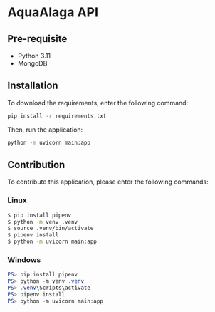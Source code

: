 # AquaAlaga API

## Pre-requisite

- Python 3.11
- MongoDB

## Installation

To download the requirements, enter the following command:

```bash
pip install -r requirements.txt
```
Then, run the application:

```bash
python -m uvicorn main:app
```

## Contribution

To contribute this application, please enter the following commands:

### Linux
```bash
$ pip install pipenv
$ python -m venv .venv
$ source .venv/bin/activate
$ pipenv install
$ python -m uvicorn main:app
```

### Windows
```powershell
PS> pip install pipenv
PS> python -m venv .venv
PS> .venv\Scripts\activate
PS> pipenv install
PS> python -m uvicorn main:app
```

